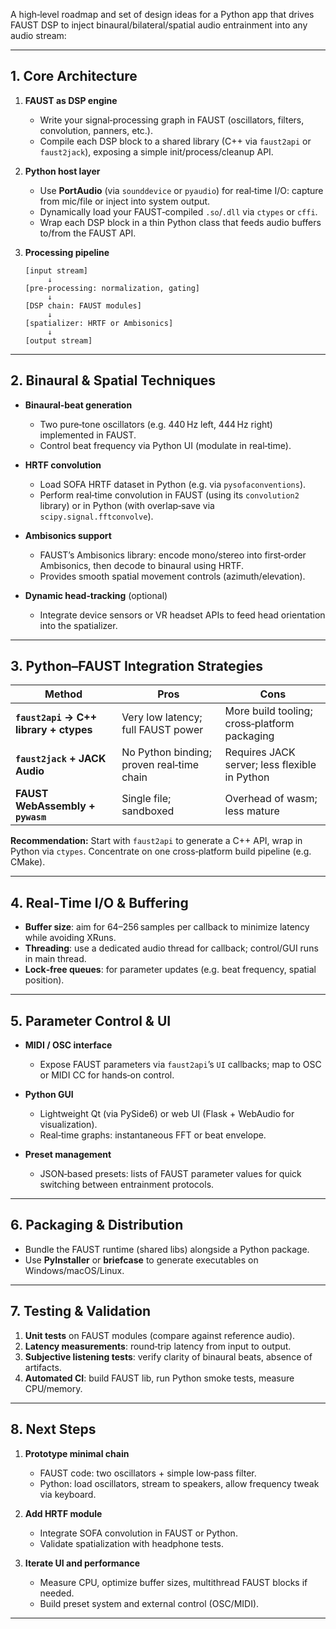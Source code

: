 A high‑level roadmap and set of design ideas for a Python app that drives FAUST DSP to inject binaural/bilateral/spatial audio entrainment into any audio stream:

---

## 1. Core Architecture

1. **FAUST as DSP engine**

   * Write your signal‑processing graph in FAUST (oscillators, filters, convolution, panners, etc.).
   * Compile each DSP block to a shared library (C++ via `faust2api` or `faust2jack`), exposing a simple init/process/cleanup API.

2. **Python host layer**

   * Use **PortAudio** (via `sounddevice` or `pyaudio`) for real‑time I/O: capture from mic/file or inject into system output.
   * Dynamically load your FAUST‐compiled `.so`/`.dll` via `ctypes` or `cffi`.
   * Wrap each DSP block in a thin Python class that feeds audio buffers to/from the FAUST API.

3. **Processing pipeline**

   ```
   [input stream]
        ↓
   [pre‑processing: normalization, gating]
        ↓
   [DSP chain: FAUST modules]
        ↓
   [spatializer: HRTF or Ambisonics]
        ↓
   [output stream]
   ```

---

## 2. Binaural & Spatial Techniques

* **Binaural‑beat generation**

  * Two pure‑tone oscillators (e.g. 440 Hz left, 444 Hz right) implemented in FAUST.
  * Control beat frequency via Python UI (modulate in real‑time).

* **HRTF convolution**

  * Load SOFA HRTF dataset in Python (e.g. via `pysofaconventions`).
  * Perform real‑time convolution in FAUST (using its `convolution2` library) or in Python (with overlap‑save via `scipy.signal.fftconvolve`).

* **Ambisonics support**

  * FAUST’s Ambisonics library: encode mono/stereo into first‐order Ambisonics, then decode to binaural using HRTF.
  * Provides smooth spatial movement controls (azimuth/elevation).

* **Dynamic head‑tracking** (optional)

  * Integrate device sensors or VR headset APIs to feed head orientation into the spatializer.

---

## 3. Python–FAUST Integration Strategies

| Method                                 | Pros                                      | Cons                                          |
| -------------------------------------- | ----------------------------------------- | --------------------------------------------- |
| **`faust2api` → C++ library + ctypes** | Very low latency; full FAUST power        | More build tooling; cross‐platform packaging  |
| **`faust2jack` + JACK Audio**          | No Python binding; proven real‑time chain | Requires JACK server; less flexible in Python |
| **FAUST WebAssembly + `pywasm`**       | Single file; sandboxed                    | Overhead of wasm; less mature                 |

**Recommendation:** Start with `faust2api` to generate a C++ API, wrap in Python via `ctypes`. Concentrate on one cross‑platform build pipeline (e.g. CMake).

---

## 4. Real‑Time I/O & Buffering

* **Buffer size**: aim for 64–256 samples per callback to minimize latency while avoiding XRuns.
* **Threading**: use a dedicated audio thread for callback; control/GUI runs in main thread.
* **Lock‑free queues**: for parameter updates (e.g. beat frequency, spatial position).

---

## 5. Parameter Control & UI

* **MIDI / OSC interface**

  * Expose FAUST parameters via `faust2api`’s `UI` callbacks; map to OSC or MIDI CC for hands‑on control.

* **Python GUI**

  * Lightweight Qt (via PySide6) or web UI (Flask + WebAudio for visualization).
  * Real‑time graphs: instantaneous FFT or beat envelope.

* **Preset management**

  * JSON‑based presets: lists of FAUST parameter values for quick switching between entrainment protocols.

---

## 6. Packaging & Distribution

* Bundle the FAUST runtime (shared libs) alongside a Python package.
* Use **PyInstaller** or **briefcase** to generate executables on Windows/macOS/Linux.

---

## 7. Testing & Validation

1. **Unit tests** on FAUST modules (compare against reference audio).
2. **Latency measurements**: round‐trip latency from input to output.
3. **Subjective listening tests**: verify clarity of binaural beats, absence of artifacts.
4. **Automated CI**: build FAUST lib, run Python smoke tests, measure CPU/memory.

---

## 8. Next Steps

1. **Prototype minimal chain**

   * FAUST code: two oscillators + simple low‑pass filter.
   * Python: load oscillators, stream to speakers, allow frequency tweak via keyboard.

2. **Add HRTF module**

   * Integrate SOFA convolution in FAUST or Python.
   * Validate spatialization with headphone tests.

3. **Iterate UI and performance**

   * Measure CPU, optimize buffer sizes, multithread FAUST blocks if needed.
   * Build preset system and external control (OSC/MIDI).

---
